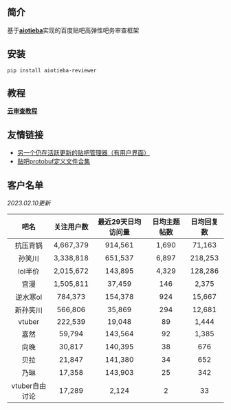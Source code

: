 ## 简介

基于[**aiotieba**](https://github.com/Starry-OvO/aiotieba)实现的百度贴吧高弹性吧务审查框架

## 安装

```shell
pip install aiotieba-reviewer
```

## 教程

[**云审查教程**](https://starry-ovo.github.io/aiotieba-reviewer/tutorial/reviewer/)

## 友情链接

+ [另一个仍在活跃更新的贴吧管理器（有用户界面）](https://github.com/dog194/TiebaManager)
+ [贴吧protobuf定义文件合集](https://github.com/n0099/tbclient.protobuf)

## 客户名单

*2023.02.10更新*

|      吧名      | 关注用户数 | 最近29天日均访问量 | 日均主题帖数 | 日均回复数 |
| :------------: | :--------: | :----------------: | :----------: | :--------: |
|    抗压背锅    | 4,667,379  |      914,561       |    1,690     |   71,163   |
|     孙笑川     | 3,338,818  |      651,537       |    6,897     |  218,253   |
|    lol半价     | 2,015,672  |      143,895       |    4,329     |  128,286   |
|      宫漫      | 1,505,811  |       37,459       |     146      |   2,375    |
|    逆水寒ol    |  784,373   |      154,378       |     924      |   15,667   |
|    新孙笑川    |  566,806   |       35,869       |     294      |   12,681   |
|     vtuber     |  222,539   |       19,048       |      89      |   1,444    |
|      嘉然      |   59,794   |      143,564       |      92      |   1,385    |
|      向晚      |   30,817   |      140,395       |      38      |    676     |
|      贝拉      |   21,847   |      141,380       |      34      |    652     |
|      乃琳      |   17,358   |      143,903       |      25      |    342     |
| vtuber自由讨论 |   17,289   |       2,124        |      2       |     33     |
